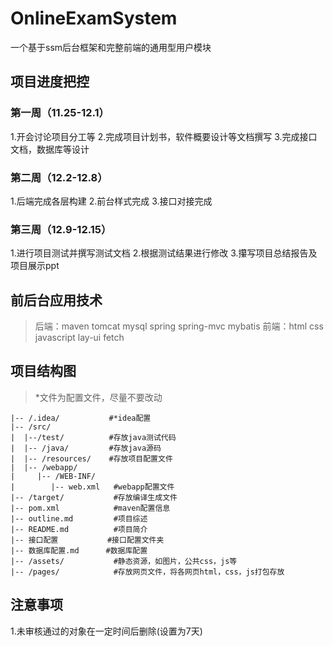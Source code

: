 # OnlineExamSystem

一个基于ssm后台框架和完整前端的通用型用户模块

## 项目进度把控

### 第一周（11.25-12.1）

1.开会讨论项目分工等
2.完成项目计划书，软件概要设计等文档撰写
3.完成接口文档，数据库等设计

### 第二周（12.2-12.8）

1.后端完成各层构建
2.前台样式完成
3.接口对接完成

### 第三周（12.9-12.15）

1.进行项目测试并撰写测试文档
2.根据测试结果进行修改
3.攥写项目总结报告及项目展示ppt

## 前后台应用技术

>后端：maven tomcat mysql spring spring-mvc mybatis
>前端：html css javascript lay-ui fetch

## 项目结构图

>*文件为配置文件，尽量不要改动

```
|-- /.idea/           #*idea配置
|-- /src/
|  |--/test/          #存放java测试代码
|  |-- /java/         #存放java源码
|  |-- /resources/    #存放项目配置文件
|  |-- /webapp/
|     |-- /WEB-INF/
|        |-- web.xml   #webapp配置文件
|-- /target/           #存放编译生成文件
|-- pom.xml            #maven配置信息
|-- outline.md         #项目综述
|-- README.md          #项目简介
|-- 接口配置           #接口配置文件夹
|-- 数据库配置.md      #数据库配置
|-- /assets/           #静态资源，如图片，公共css，js等
|-- /pages/            #存放网页文件，将各网页html，css，js打包存放
```
##

## 注意事项

1.未审核通过的对象在一定时间后删除(设置为7天)

